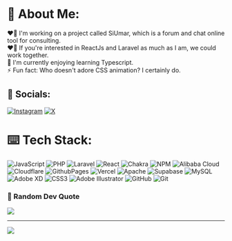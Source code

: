 # 🍍 About Me:
❤️‍🔥 I'm working on a project called SiUmar, which is a forum and chat online tool for consulting.<br>❤️‍🔥 If you're interested in ReactJs and Laravel as much as I am, we could work together.<br>🍊 I'm currently enjoying learning Typescript.<br>⚡ Fun fact: Who doesn't adore CSS animation? I certainly do.<br>


## 💠 Socials:
[![Instagram](https://img.shields.io/badge/Instagram-%23E4405F.svg?logo=Instagram&logoColor=white)](https://instagram.com/yusufbagus_s) [![X](https://img.shields.io/badge/X-black.svg?logo=X&logoColor=white)](https://x.com/rnam1kaze) 

# ⌨️ Tech Stack:
![JavaScript](https://img.shields.io/badge/javascript-%23323330.svg?style=plastic&logo=javascript&logoColor=%23F7DF1E) ![PHP](https://img.shields.io/badge/php-%23777BB4.svg?style=plastic&logo=php&logoColor=white) ![Laravel](https://img.shields.io/badge/laravel-%23FF2D20.svg?style=plastic&logo=laravel&logoColor=white) ![React](https://img.shields.io/badge/react-%2320232a.svg?style=plastic&logo=react&logoColor=%2361DAFB) ![Chakra](https://img.shields.io/badge/chakra-%234ED1C5.svg?style=plastic&logo=chakraui&logoColor=white) ![NPM](https://img.shields.io/badge/NPM-%23CB3837.svg?style=plastic&logo=npm&logoColor=white) ![Alibaba Cloud](https://img.shields.io/badge/AlibabaCloud-%23FF6701.svg?style=plastic&logo=alibabacloud&logoColor=white) ![Cloudflare](https://img.shields.io/badge/Cloudflare-F38020?style=plastic&logo=Cloudflare&logoColor=white) ![GithubPages](https://img.shields.io/badge/github%20pages-121013?style=plastic&logo=github&logoColor=white) ![Vercel](https://img.shields.io/badge/vercel-%23000000.svg?style=plastic&logo=vercel&logoColor=white) ![Apache](https://img.shields.io/badge/apache-%23D42029.svg?style=plastic&logo=apache&logoColor=white) ![Supabase](https://img.shields.io/badge/Supabase-3ECF8E?style=plastic&logo=supabase&logoColor=white) ![MySQL](https://img.shields.io/badge/mysql-4479A1.svg?style=plastic&logo=mysql&logoColor=white) ![Adobe XD](https://img.shields.io/badge/Adobe%20XD-470137?style=plastic&logo=Adobe%20XD&logoColor=#FF61F6) ![CSS3](https://img.shields.io/badge/css3-%231572B6.svg?style=plastic&logo=css3&logoColor=white) ![Adobe Illustrator](https://img.shields.io/badge/adobe%20illustrator-%23FF9A00.svg?style=plastic&logo=adobe%20illustrator&logoColor=white) ![GitHub](https://img.shields.io/badge/github-%23121011.svg?style=plastic&logo=github&logoColor=white) ![Git](https://img.shields.io/badge/git-%23F05033.svg?style=plastic&logo=git&logoColor=white)
<!--  # 📊 GitHub Stats:
![](https://github-readme-stats.vercel.app/api?username=rnamikaze&theme=dark&hide_border=false&include_all_commits=false&count_private=false)<br/>
![](https://github-readme-streak-stats.herokuapp.com/?user=rnamikaze&theme=dark&hide_border=false)<br/>
![](https://github-readme-stats.vercel.app/api/top-langs/?username=rnamikaze&theme=dark&hide_border=false&include_all_commits=false&count_private=false&layout=compact)
 -->
 
### 📍 Random Dev Quote
![](https://quotes-github-readme.vercel.app/api?type=horizontal&theme=merko)

---
[![](https://visitcount.itsvg.in/api?id=rnamikaze&icon=2&color=3)](https://visitcount.itsvg.in)

<!-- Proudly created with GPRM ( https://gprm.itsvg.in ) -->
